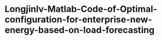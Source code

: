# Longjinlv-Matlab-Code-of-Optimal-configuration-for-enterprise-new-energy-based-on-load-forecasting
